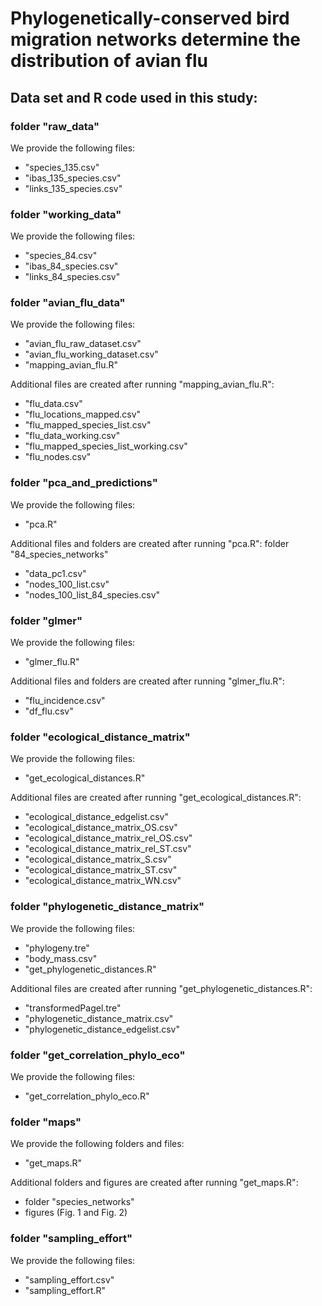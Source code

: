 # **Phylogenetically-conserved bird migration networks determine the distribution of avian flu**

## Data set and R code used in this study: 

### folder "raw_data"
We provide the following files:
* "species_135.csv"
* "ibas_135_species.csv"
* "links_135_species.csv"


### folder "working_data"
We provide the following files:
* "species_84.csv"
* "ibas_84_species.csv"
* "links_84_species.csv"


### folder "avian_flu_data"
We provide the following files:
* "avian_flu_raw_dataset.csv"
* "avian_flu_working_dataset.csv"
* "mapping_avian_flu.R"

Additional files are created after running "mapping_avian_flu.R":
* "flu_data.csv"
* "flu_locations_mapped.csv"
* "flu_mapped_species_list.csv"
* "flu_data_working.csv"
* "flu_mapped_species_list_working.csv"
* "flu_nodes.csv"


### folder "pca_and_predictions"
We provide the following files:
* "pca.R"
 
Additional files and folders are created after running "pca.R":
folder "84_species_networks"
* "data_pc1.csv"
* "nodes_100_list.csv"
* "nodes_100_list_84_species.csv"


### folder "glmer"
We provide the following files:
* "glmer_flu.R"

Additional files and folders are created after running "glmer_flu.R":
* "flu_incidence.csv"
* "df_flu.csv"


### folder "ecological_distance_matrix"
We provide the following files:
* "get_ecological_distances.R"

Additional files are created after running "get_ecological_distances.R":
* "ecological_distance_edgelist.csv"
* "ecological_distance_matrix_OS.csv"
* "ecological_distance_matrix_rel_OS.csv"
* "ecological_distance_matrix_rel_ST.csv"
* "ecological_distance_matrix_S.csv"
* "ecological_distance_matrix_ST.csv"
* "ecological_distance_matrix_WN.csv"


### folder "phylogenetic_distance_matrix"
We provide the following files:
* "phylogeny.tre"
* "body_mass.csv"
* "get_phylogenetic_distances.R"

Additional files are created after running "get_phylogenetic_distances.R":
* "transformedPagel.tre"
* "phylogenetic_distance_matrix.csv"
* "phylogenetic_distance_edgelist.csv"


### folder "get_correlation_phylo_eco"
We provide the following files:
* "get_correlation_phylo_eco.R"


### folder "maps"
We provide the following folders and files:
* "get_maps.R"

Additional folders and figures are created after running "get_maps.R":
* folder "species_networks"
* figures (Fig. 1 and Fig. 2)


### folder "sampling_effort"
We provide the following files:
* "sampling_effort.csv"
* "sampling_effort.R"
